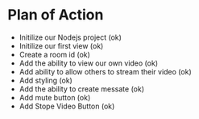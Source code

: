 # Plan of Action
- Initilize our Nodejs project (ok)
- Initilize our first view (ok)
- Create a room id (ok)
- Add the ability to view our own video (ok)
- Add ability to allow others to stream their video (ok)
- Add styling (ok)
- Add the ability to create messate (ok)
- Add mute button (ok)
- Add Stope Video Button (ok)
